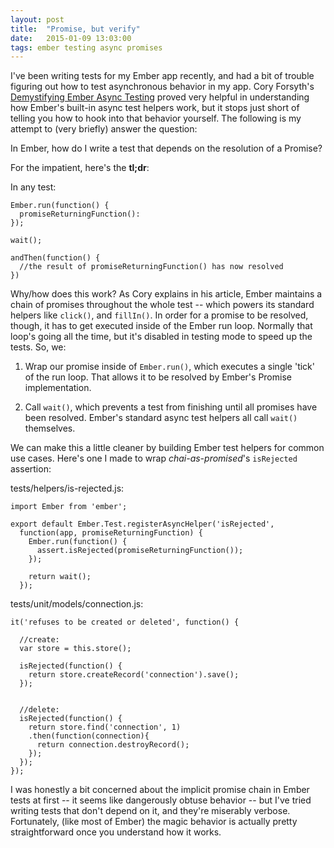 ```yaml
---
layout: post
title:  "Promise, but verify"
date:   2015-01-09 13:03:00
tags: ember testing async promises
---
```


I've been writing tests for my Ember app recently, and had a bit of trouble
figuring out how to test asynchronous behavior in my app. Cory Forsyth's [Demystifying Ember Async Testing](http://coryforsyth.com/2014/07/10/demystifing-ember-async-testing/)
proved very helpful in understanding how Ember's built-in async test helpers
work, but it stops just short of telling you how to hook into that behavior
yourself. The following is my attempt to (very briefly) answer the question:

In Ember, how do I write a test that depends on the resolution of a Promise?

For the impatient, here's the **tl;dr**:

In any test:

    Ember.run(function() {
      promiseReturningFunction():
    });

    wait();

    andThen(function() {
      //the result of promiseReturningFunction() has now resolved
    })

Why/how does this work? As Cory explains in his article, Ember maintains a chain
of promises throughout the whole test -- which powers its standard helpers like
`click()`, and `fillIn()`. In order for a promise to be resolved, though, it has
to get executed inside of the Ember run loop. Normally that loop's going all the
time, but it's disabled in testing mode to speed up the tests. So, we:

1. Wrap our promise inside of `Ember.run()`, which executes a single 'tick' of
the run loop. That allows it to be resolved by Ember's Promise implementation.

2. Call `wait()`, which prevents a test from finishing until all promises have
been resolved. Ember's standard async test helpers all call `wait()` themselves.

We can make this a little cleaner by building Ember test helpers for common use
cases. Here's one I made to wrap *chai-as-promised*'s `isRejected` assertion:

tests/helpers/is-rejected.js:

    import Ember from 'ember';

    export default Ember.Test.registerAsyncHelper('isRejected',
      function(app, promiseReturningFunction) {
        Ember.run(function() {
          assert.isRejected(promiseReturningFunction());
        });

        return wait();
      });

tests/unit/models/connection.js:

    it('refuses to be created or deleted', function() {
      
      //create:
      var store = this.store();

      isRejected(function() {
        return store.createRecord('connection').save();
      });


      //delete:
      isRejected(function() {
        return store.find('connection', 1)
        .then(function(connection){
          return connection.destroyRecord();
        });
      });
    });

I was honestly a bit concerned about the implicit promise chain in Ember tests
at first -- it seems like dangerously obtuse behavior -- but I've tried writing
tests that don't depend on it, and they're miserably verbose. Fortunately, (like
most of Ember) the magic behavior is actually pretty straightforward once you
understand how it works.
